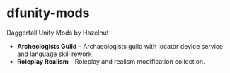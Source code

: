 # dfunity-mods
Daggerfall Unity Mods by Hazelnut

* __Archeologists Guild__ - Archaeologists guild with locator device service and language skill rework
* __Roleplay Realism__ - Roleplay and realism modification collection.
